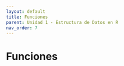 ```yaml
---
layout: default
title: Funciones
parent: Unidad 1 - Estructura de Datos en R
nav_order: 7
---
```


# Funciones
